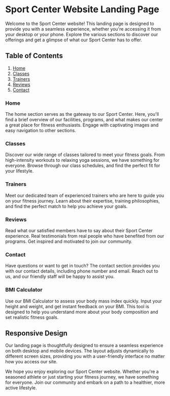 # Sport Center Website Landing Page

Welcome to the Sport Center website! This landing page is designed to provide you with a seamless experience, whether you're accessing it from your desktop or your phone. Explore the various sections to discover our offerings and get a glimpse of what our Sport Center has to offer.

## Table of Contents

1. [Home](#home)
2. [Classes](#classes)
3. [Trainers](#trainers)
4. [Reviews](#reviews)
5. [Contact](#contact)

### Home

The home section serves as the gateway to our Sport Center. Here, you'll find a brief overview of our facilities, programs, and what makes our center a great place for fitness enthusiasts. Engage with captivating images and easy navigation to other sections.

### Classes

Discover our wide range of classes tailored to meet your fitness goals. From high-intensity workouts to relaxing yoga sessions, we have something for everyone. Browse through our class schedules, and find the perfect fit for your lifestyle.

### Trainers

Meet our dedicated team of experienced trainers who are here to guide you on your fitness journey. Learn about their expertise, training philosophies, and find the perfect match to help you achieve your goals.

### Reviews

Read what our satisfied members have to say about their Sport Center experience. Real testimonials from real people who have benefited from our programs. Get inspired and motivated to join our community.

### Contact

Have questions or want to get in touch? The contact section provides you with our contact details, including phone number and email. Reach out to us, and our friendly staff will be happy to assist you.

### BMI Calculator

Use our BMI Calculator to assess your body mass index quickly. Input your height and weight, and get instant feedback on your BMI. This tool is designed to help you understand more about your body composition and set realistic fitness goals.

## Responsive Design

Our landing page is thoughtfully designed to ensure a seamless experience on both desktop and mobile devices. The layout adjusts dynamically to different screen sizes, providing you with a user-friendly interface no matter how you access our site.

We hope you enjoy exploring our Sport Center website. Whether you're a seasoned athlete or just starting your fitness journey, we have something for everyone. Join our community and embark on a path to a healthier, more active lifestyle.
